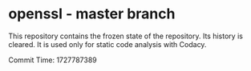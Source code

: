 # openssl - master branch

This repository contains the frozen state of the repository.
Its history is cleared. It is used only for static code
analysis with Codacy.

Commit Time: 1727787389